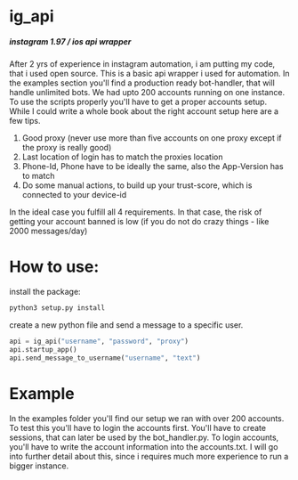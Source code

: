 # ig_api
##### instagram 1.97 / ios api wrapper

After 2 yrs of experience in instagram automation, i am putting my code, that i used open source. This is a basic api wrapper i used for automation. In the examples section you'll find a production ready bot-handler, that will handle unlimited bots. We had upto 200 accounts running on one instance. To use the scripts properly you'll have to get a proper accounts setup. While I could write a whole book about the right account setup here are a few tips.

1. Good proxy (never use more than five accounts on one proxy except if the proxy is really good)
2. Last location of login has to match the proxies location
3. Phone-Id, Phone have to be ideally the same, also the App-Version has to match
4. Do some manual actions, to build up your trust-score, which is connected to your device-id 

In the ideal case you fulfill all 4 requirements. In that case, the risk of getting your account banned is low (if you do not do crazy things - like 2000 messages/day)


# How to use:

install the package:
```bash
python3 setup.py install
```

create a new python file and send a message to a specific user.
```python
api = ig_api("username", "password", "proxy")
api.startup_app()
api.send_message_to_username("username", "text")
```

# Example

In the examples folder you'll find our setup we ran with over 200 accounts. To test this you'll have to login the accounts first. You'll have to create sessions, that can later be used by the bot_handler.py. To login accounts, you'll have to write the account information into the accounts.txt. I will go into further detail about this, since i requires much more experience to run a bigger instance.